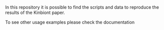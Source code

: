 
In this repository it is possible to find the scripts and data to reproduce the results of the Kinbiont paper.

To see other usage examples please check the documentation



